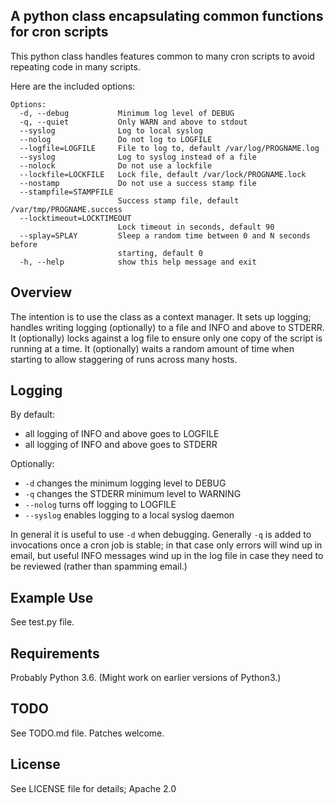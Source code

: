 A python class encapsulating common functions for cron scripts
--------------------------------------------------------------

This python class handles features common to many cron scripts to avoid
repeating code in many scripts.

Here are the included options:

    Options:
      -d, --debug           Minimum log level of DEBUG
      -q, --quiet           Only WARN and above to stdout
      --syslog              Log to local syslog
      --nolog               Do not log to LOGFILE
      --logfile=LOGFILE     File to log to, default /var/log/PROGNAME.log
      --syslog              Log to syslog instead of a file
      --nolock              Do not use a lockfile
      --lockfile=LOCKFILE   Lock file, default /var/lock/PROGNAME.lock
      --nostamp             Do not use a success stamp file
      --stampfile=STAMPFILE
                            Success stamp file, default /var/tmp/PROGNAME.success
      --locktimeout=LOCKTIMEOUT
                            Lock timeout in seconds, default 90
      --splay=SPLAY         Sleep a random time between 0 and N seconds before
                            starting, default 0
      -h, --help            show this help message and exit


Overview
--------

The intention is to use the class as a context manager.  It sets up
logging; handles writing logging (optionally) to a file and INFO and
above to STDERR.  It (optionally) locks against a log file to ensure
only one copy of the script is running at a time.  It (optionally)
waits a random amount of time when starting to allow staggering of
runs across many hosts.

Logging
-------

By default:

* all logging of INFO and above goes to LOGFILE
* all logging of INFO and above goes to STDERR

Optionally:

* ```-d``` changes the minimum logging level to DEBUG
* ```-q``` changes the STDERR minimum level to WARNING
* ```--nolog``` turns off logging to LOGFILE
* ```--syslog``` enables logging to a local syslog daemon

In general it is useful to use ```-d``` when debugging.  Generally
```-q``` is added to invocations once a cron job is stable; in that
case only errors will wind up in email, but useful INFO messages wind
up in the log file in case they need to be reviewed (rather than
spamming email.)

Example Use
-----------

See test.py file.

Requirements
------------

Probably Python 3.6.  (Might work on earlier versions of Python3.)

TODO
----

See TODO.md file.  Patches welcome.

License
-------

See LICENSE file for details; Apache 2.0
